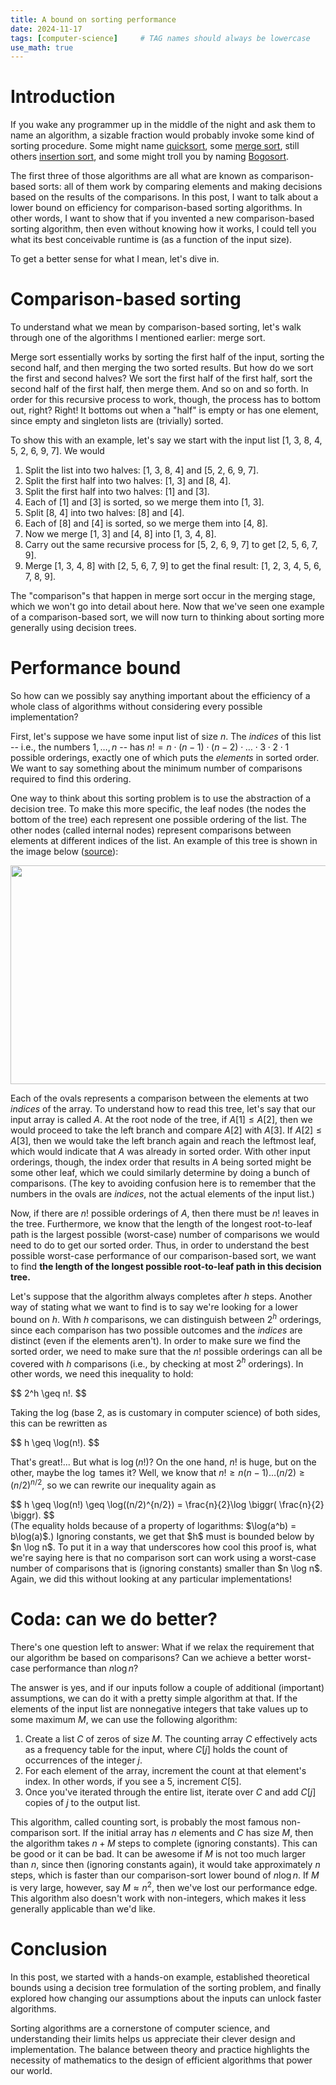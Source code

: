```yaml
---
title: A bound on sorting performance
date: 2024-11-17
tags: [computer-science]     # TAG names should always be lowercase
use_math: true
---
```


# Introduction
If you wake any programmer up in the middle of the night and ask them to name an algorithm, a sizable fraction would probably invoke some kind of sorting procedure. Some might name [quicksort](https://en.wikipedia.org/wiki/Quicksort#:~:text=Quicksort%20is%20a%20divide%2Dand,or%20greater%20than%20the%20pivot.), some [merge sort](https://en.wikipedia.org/wiki/Merge_sort), still others [insertion sort](https://en.wikipedia.org/wiki/Insertion_sort), and some might troll you by naming [Bogosort](https://en.wikipedia.org/wiki/Bogosort).

The first three of those algorithms are all what are known as comparison-based sorts: all of them work by comparing elements and making decisions based on the results of the comparisons. In this post, I want to talk about a lower bound on efficiency for comparison-based sorting algorithms. In other words, I want to show that if you invented a new comparison-based sorting algorithm, then even without knowing how it works, I could tell you what its best conceivable runtime is (as a function of the input size).

To get a better sense for what I mean, let's dive in.

# Comparison-based sorting
To understand what we mean by comparison-based sorting, let's walk through one of the algorithms I mentioned earlier: merge sort.

Merge sort essentially works by sorting the first half of the input, sorting the second half, and then merging the two sorted results. But how do we sort the first and second halves? We sort the first half of the first half, sort the second half of the first half, then merge them. And so on and so forth. In order for this recursive process to work, though, the process has to bottom out, right? Right! It bottoms out when a "half" is empty or has one element, since empty and singleton lists are (trivially) sorted.

To show this with an example, let's say we start with the input list [1, 3, 8, 4, 5, 2, 6, 9, 7]. We would
1. Split the list into two halves: [1, 3, 8, 4] and [5, 2, 6, 9, 7].
2. Split the first half into two halves: [1, 3] and [8, 4].
3. Split the first half into two halves: [1] and [3].
4. Each of [1] and [3] is sorted, so we merge them into [1, 3].
5. Split [8, 4] into two halves: [8] and [4].
6. Each of [8] and [4] is sorted, so we merge them into [4, 8].
7. Now we merge [1, 3] and [4, 8] into [1, 3, 4, 8].
8. Carry out the same recursive process for [5, 2, 6, 9, 7] to get [2, 5, 6, 7, 9].
9. Merge [1, 3, 4, 8] with [2, 5, 6, 7, 9] to get the final result: [1, 2, 3, 4, 5, 6, 7, 8, 9].

The "comparison"s that happen in merge sort occur in the merging stage, which we won't go into detail about here. Now that we've seen one example of a comparison-based sort, we will now turn to thinking about sorting more generally using decision trees.


# Performance bound
So how can we possibly say anything important about the efficiency of a whole class of algorithms without considering every possible implementation?

First, let's suppose we have some input list of size $n$. The _indices_ of this list -- i.e., the numbers $1, \dots, n$ -- has $n! = n \cdot (n-1) \cdot (n-2) \cdot \dots \cdot 3 \cdot 2 \cdot 1$ possible orderings, exactly one of which puts the _elements_ in sorted order. We want to say something about the minimum number of comparisons required to find this ordering.

One way to think about this sorting problem is to use the abstraction of a decision tree. To make this more specific, the leaf nodes (the nodes the bottom of the tree) each represent one possible ordering of the list. The other nodes (called internal nodes) represent comparisons between elements at different indices of the list. An example of this tree is shown in the image below ([source](https://genome.sph.umich.edu/w/images/b/b8/Biostat615-lecture6-presentation.pdf)):

<img src="tree.png" width="550" height="350"/>

Each of the ovals represents a comparison between the elements at two _indices_ of the array. To understand how to read this tree, let's say that our input array is called $A$. At the root node of the tree, if $A[1] \leq A[2]$, then we would proceed to take the left branch and compare $A[2]$ with $A[3]$. If $A[2] \leq A[3]$, then we would take the left branch again and reach the leftmost leaf, which would indicate that $A$ was already in sorted order. With other input orderings, though, the index order that results in $A$ being sorted might be some other leaf, which we could similarly determine by doing a bunch of comparisons. (The key to avoiding confusion here is to remember that the numbers in the ovals are _indices_, not the actual elements of the input list.)

Now, if there are $n!$ possible orderings of $A$, then there must be $n!$ leaves in the tree. Furthermore, we know that the length of the longest root-to-leaf path is the largest possible (worst-case) number of comparisons we would need to do to get our sorted order. Thus, in order to understand the best possible worst-case performance of our comparison-based sort, we want to find **the length of the longest possible root-to-leaf path in this decision tree.**

Let's suppose that the algorithm always completes after $h$ steps. Another way of stating what we want to find is to say we're looking for a lower bound on $h$. With $h$ comparisons, we can distinguish between $2^h$ orderings, since each comparison has two possible outcomes and the _indices_ are distinct (even if the elements aren't). In order to make sure we find the sorted order, we need to make sure that the $n!$ possible orderings can all be covered with $h$ comparisons (i.e., by checking at most $2^h$ orderings). In other words, we need this inequality to hold:
<div>
$$
    2^h \geq n!.
$$
</div>

Taking the log (base 2, as is customary in computer science) of both sides, this can be rewritten as
<div>
$$
    h \geq \log(n!).
$$
</div>

That's great!... But what is $\log(n!)$? On the one hand, $n!$ is huge, but on the other, maybe the $\log$ tames it? Well, we know that $n! \geq n(n-1)\dots (n/2) \geq (n/2)^{n/2}$, so we can rewrite our inequality again as
<div>
$$
    h \geq \log(n!) \geq \log((n/2)^{n/2}) = \frac{n}{2}\log \biggr( \frac{n}{2} \biggr).
$$
</div>
(The equality holds because of a property of logarithms: $\log(a^b) = b\log(a)$.) Ignoring constants, we get that $h$ must is bounded below by $n \log n$. To put it in a way that underscores how cool this proof is, what we're saying here is that no comparison sort can work using a worst-case number of comparisons that is (ignoring constants) smaller than $n \log n$. Again, we did this without looking at any particular implementations!

# Coda: can we do better?
There's one question left to answer: What if we relax the requirement that our algorithm be based on comparisons? Can we achieve a better worst-case performance than $n \log n$?

The answer is yes, and if our inputs follow a couple of additional (important) assumptions, we can do it with a pretty simple algorithm at that. If the elements of the input list are nonnegative integers that take values up to some maximum $M$, we can use the following algorithm:
1. Create a list $C$ of zeros of size $M$. The counting array $C$ effectively acts as a frequency table for the input, where $C[j]$ holds the count of occurrences of the integer $j$.
2. For each element of the array, increment the count at that element's index. In other words, if you see a 5, increment $C[5]$.
3. Once you've iterated through the entire list, iterate over $C$ and add $C[j]$ copies of $j$ to the output list.

This algorithm, called counting sort, is probably the most famous non-comparison sort. If the initial array has $n$ elements and $C$ has size $M$, then the algorithm takes $n + M$ steps to complete (ignoring constants). This can be good or it can be bad. It can be awesome if $M$ is not too much larger than $n$, since then (ignoring constants again), it would take approximately $n$ steps, which is faster than our comparison-sort lower bound of $n \log n$. If $M$ is very large, however, say $M \approx n^2$, then we've lost our performance edge. This algorithm also doesn't work with non-integers, which makes it less generally applicable than we'd like.

# Conclusion
In this post, we started with a hands-on example, established theoretical bounds using a decision tree formulation of the sorting problem, and finally explored how changing our assumptions about the inputs can unlock faster algorithms.

Sorting algorithms are a cornerstone of computer science, and understanding their limits helps us appreciate their clever design and implementation. The balance between theory and practice highlights the necessity of mathematics to the design of efficient algorithms that power our world.